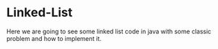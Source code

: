 # Linked-List

Here we are going to see some linked list code in java with some classic problem and how to implement it.
